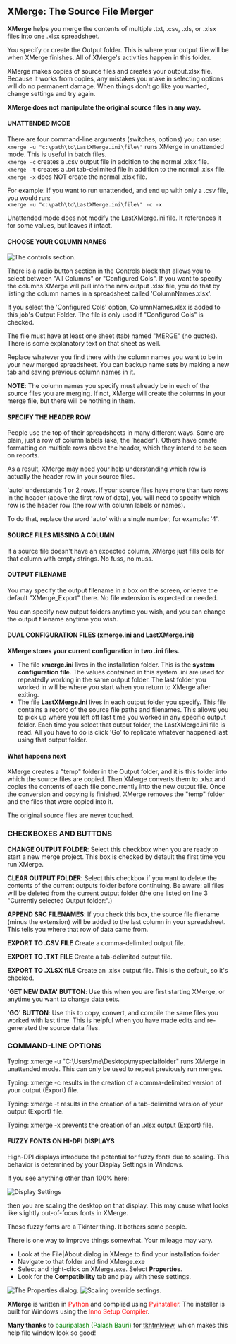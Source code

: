## XMerge: The Source File Merger

**XMerge** helps you merge the contents of multiple .txt, .csv, .xls, or .xlsx files into one .xlsx spreadsheet.

You specify or create the Output folder.  This is where your output file will be when XMerge finishes.  All of XMerge's activities happen in this folder.

XMerge makes copies of source files and creates your output.xlsx file.  Because it works from copies, any mistakes you make in selecting options will do no permanent damage.  When things don't go like you wanted, change settings and try again.

**XMerge does not manipulate the original source files in any way.**

#### UNATTENDED MODE

There are four command-line arguments (switches, options) you can use:  
`xmerge -u "c:\path\to\LastXMerge.ini\file\"` runs XMerge in unattended mode. This is useful in batch files.  
`xmerge -c` creates a .csv output file in addition to the normal .xlsx file.  
`xmerge -t` creates a .txt tab-delimited file in addition to the normal .xlsx file.  
`xmerge -x` does NOT create the normal .xlsx file.  

For example: If you want to run unattended, and end up with only a .csv file, you would run:  
`xmerge -u "c:\path\to\LastXMerge.ini\file\" -c -x`

Unattended mode does not modify the LastXMerge.ini file. It references it for some values, but leaves it intact.

#### CHOOSE YOUR COLUMN NAMES

![The controls section.](.\\img\\controls.png)

There is a radio button section in the Controls block that allows you to select between "All Columns" or "Configured Cols".  If you want to specify the columns XMerge will pull into the new output .xlsx file, you do that by listing the column names in a spreadsheet called 'ColumnNames.xlsx'.

If you select the 'Configured Cols' option, ColumnNames.xlsx is added to this job's Output Folder.  The file is only used if "Configured Cols" is checked.

The  file must have at least one sheet (tab) named "MERGE" (no quotes).  There is some explanatory text on that sheet as well.

Replace whatever you find there with the column names you want to be in your new merged spreadsheet.  You can backup name sets by making a new tab and saving previous column names in it.

**NOTE**: The column names you specify must already be in each of the source files you are merging.  If not, XMerge will create the columns in your merge file, but there will be nothing in them.

#### SPECIFY THE HEADER ROW

People use the top of their spreadsheets in many different ways.  Some are plain, just a row of column labels (aka, the 'header'). Others have ornate formatting on multiple rows above the header, which they intend to be seen on reports.

As a result, XMerge may need your help understanding which row is actually the header row in your source files.  

'auto' understands 1 or 2 rows.  If your source files have more than two rows in the header (above the first row of data), you will need to specify which row is the header row (the row with column labels or names).

To do that, replace the word 'auto' with a single number, for example: '4'.

#### SOURCE FILES MISSING A COLUMN

If a source file doesn't have an expected column, XMerge just fills cells for that column with empty strings.  No fuss, no muss.

#### OUTPUT FILENAME

You may specify the output filename in a box on the screen, or leave the default "XMerge_Export" there.
No file extension is expected or needed.

You can specify new output folders anytime you wish, and you can change the output filename anytime you wish.

#### DUAL CONFIGURATION FILES (xmerge.ini and LastXMerge.ini)

**XMerge stores your current configuration in two .ini files.**

- The file **xmerge.ini** lives in the installation folder.  This is the **system configuration file**. The values contained in this system .ini are used for repeatedly working in the same output folder. The last folder you worked in will be where you start when you return to XMerge after exiting.
- The file **LastXMerge.ini** lives in each output folder you specify.  This file contains a record of the source file paths and filenames.  This allows you to pick up where you left off last time you worked in any specific output folder.  Each time you select that output folder, the LastXMerge.ini file is read.  All you have to do is click 'Go' to replicate whatever happened last using that output folder.

#### What happens next

XMerge creates a "temp" folder in the Output folder, and it is this folder into which the source files are copied.  Then XMerge converts them to .xlsx and copies the contents of each file concurrently into the new output file.  Once the conversion and copying is finished, XMerge removes the "temp" folder and the files that were copied into it.

The original source files are never touched.

### CHECKBOXES AND BUTTONS

**CHANGE OUTPUT FOLDER**:  Select this checkbox when you are ready to start a new merge project.  This box is checked by default the first time you run XMerge.

**CLEAR OUTPUT FOLDER**:  Select this checkbox if you want to delete the contents of the current outputs folder before continuing.  Be aware: all files will be deleted from the current output folder (the one listed on line 3 "Currently selected Output folder:".)

**APPEND SRC FILENAMES**: If you check this box, the source file filename (minus the extension) will be added to the last column in your spreadsheet.  This tells you where that row of data came from.

**EXPORT TO .CSV FILE** Create a comma-delimited output file.

**EXPORT TO .TXT FILE** Create a tab-delimited output file.

**EXPORT TO .XLSX fILE** Create an .xlsx output file. This is the default, so it's checked.

**'GET NEW DATA' BUTTON**:  Use this when you are first starting XMerge, or anytime you want to change data sets.

**'GO' BUTTON**: Use this to copy, convert, and compile the same files you worked with last time.  This is helpful when you have made edits and re-generated the source data files.

### COMMAND-LINE OPTIONS

Typing: xmerge -u "C:\Users\me\Desktop\myspecialfolder\" runs XMerge in unattended mode.  This can only be used to repeat previously run merges.

Typing: xmerge -c results in the creation of a comma-delimited version of your output (Export) file.

Typing: xmerge -t results in the creation of a tab-delimited version of your output (Export) file.

Typing: xmerge -x prevents the creation of an .xlsx output (Export) file.

#### FUZZY FONTS ON HI-DPI DISPLAYS

High-DPI displays introduce the potential for fuzzy fonts due to scaling.  This behavior is determined by your Display Settings in Windows.

If you see anything other than 100% here:

![Display Settings](.\\img\\hi-dpi-3.png)

then you are scaling the desktop on that display.  This may cause what looks like slightly out-of-focus fonts in XMerge.

These fuzzy fonts are a Tkinter thing.  It bothers some people.  

There is one way to improve things somewhat.  Your mileage may vary.

- Look at the File|About dialog in XMerge to find your installation folder
- Navigate to that folder and find XMerge.exe
- Select and right-click on XMerge.exe.  Select **Properties**.
- Look for the **Compatibility** tab and play with these settings.

![The Properties dialog.](.\\img\\hi-dpi-1.png)
![Scaling override settings.](.\\img\\hi-dpi-2.png)

**XMerge** is written in <span style="color:red;">Python</span> and complied using <span style="color:red;">Pyinstaller</span>.  The installer is built for Windows using the <span style="color:red;">Inno Setup Compiler</span>.

**Many thanks** to <span style="color:green;">bauripalash (Palash Bauri)</span> for [tkhtmlview](https://github.com/bauripalash/tkhtmlview), which makes this help file window look so good!
